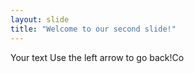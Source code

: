 ```yaml
---
layout: slide
title: "Welcome to our second slide!"
---
```

Your text
Use the left arrow to go back!Co
